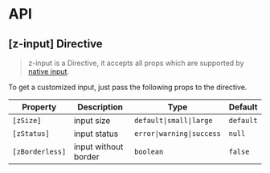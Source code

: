 # API

## [z-input] <span class="api-type-label directive">Directive</span>

> z-input is a Directive, it accepts all props which are supported by <a href="https://developer.mozilla.org/en-US/docs/Web/HTML/Element/input" target="_blank">native input</a>.

To get a customized input, just pass the following props to the directive.

| Property        | Description          | Type                      | Default   |
| --------------- | -------------------- | ------------------------- | --------- |
| `[zSize]`       | input size           | `default\|small\|large`   | `default` |
| `[zStatus]`     | input status         | `error\|warning\|success` | `null`    |
| `[zBorderless]` | input without border | `boolean`                 | `false`   |

